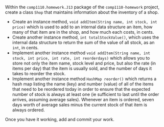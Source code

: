 Within the `comp1110.homework.J13` package of the `comp1110-homework` project,
create a class `Shop` that maintains information about the inventory of a shop.

* Create an instance method, `void addItem(String name, int stock, int price)`
which is used to add to an internal data structure an item, how many of that
item are in the shop, and how much each costs, in cents.
* Create another instance method, `int totalStockValue()`, which uses the internal
data structure to return the sum of the value of all stock, as an `int`, in cents.
* Implement another instance method `void addItem(String name, int stock, int price,
int rate, int reorderdays)` which allows you to store not only the item name, stock
level and price, but also the rate (in items per day) that the item is usually sold,
and the number of days it takes to reorder the stock.
* Implement another instance method `HashMap reorder()` which returns a hash map
listing the name (key) and number (value) of all of the items that need to be reordered
today in order to ensure that the expected number of stock is always at least one
(ie sufficient to last until the order arrives, assuming average sales). Whenever an
item is ordered, seven days worth of average sales minus the current stock of that
item is always ordered.

Once you have it working, add and commit your work.
